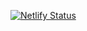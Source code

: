 [![Netlify Status](https://api.netlify.com/api/v1/badges/5350ed34-6983-454a-ab99-98bc3cc88be5/deploy-status)](https://app.netlify.com/sites/neon-rabanadas-74838d/deploys)
